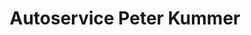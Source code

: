 ---
title: "Autoservice Peter Kummer"
url: /weissenborn-erzgeb/autoservice-peter-kummer/
shop: Autowerkstatt
---